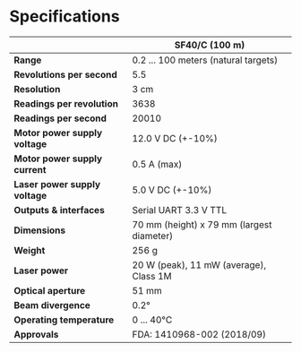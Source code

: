 # Specifications

| | SF40/C (100 m)|
|---|---|
| **Range** | 0.2 ... 100 meters (natural targets)|
| **Revolutions per second** | 5.5
| **Resolution** | 3 cm
| **Readings per revolution** | 3638
| **Readings per second** | 20010
| **Motor power supply voltage** | 12.0 V DC (+-10%)
| **Motor power supply current** | 0.5 A (max)
| **Laser power supply voltage** | 5.0 V DC (+-10%)
| **Outputs & interfaces** | Serial UART 3.3 V TTL 
| **Dimensions** | 70 mm (height) x 79 mm (largest diameter)
| **Weight** | 256 g
| **Laser power** | 20 W (peak), 11 mW (average), Class 1M
| **Optical aperture** | 51 mm
| **Beam divergence** | 0.2° |
| **Operating temperature** | 0 ... 40°C |
| **Approvals** | FDA: 1410968-002 (2018/09) |